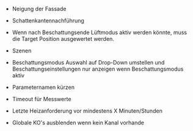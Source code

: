 - Neigung der Fassade
- Schattenkantennachführung


- Wenn nach Beschattungsende Lüftmodus aktiv werden könnte, muss die Target Position ausgewertet werden.
- Szenen 

- Beschattungsmodus Auswahl auf Drop-Down umstellen und Beschattungseinstellungen nur anzeigen wenn Beschattungsmodus aktiv
- Parameternamen kürzen

- Timeout für Messwerte
- Letzte Heizanforderung vor mindestens X Minuten/Stunden
- Globale KO's ausblenden wenn kein Kanal vorhande